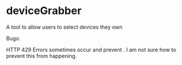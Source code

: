 deviceGrabber
=============

A tool to allow users to select devices they own

Bugs:

HTTP 429 Errors sometimes occur and prevent . I am not sure how to prevent this from happening.